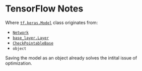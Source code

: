 # TensorFlow Notes

Where [`tf.keras.Model`](https://github.com/tensorflow/tensorflow/blob/a6d8ffae097d0132989ae4688d224121ec6d8f35/tensorflow/python/keras/engine/training.py#L56) class originates from:
 - [`Network`](https://github.com/tensorflow/tensorflow/blob/a6d8ffae097d0132989ae4688d224121ec6d8f35/tensorflow/python/keras/engine/network.py#L67)
 - [`base_layer.Layer`](https://github.com/tensorflow/tensorflow/blob/a6d8ffae097d0132989ae4688d224121ec6d8f35/tensorflow/python/keras/engine/base_layer.py#L71)
 - [`CheckPointableBase`](https://github.com/tensorflow/tensorflow/blob/a6d8ffae097d0132989ae4688d224121ec6d8f35/tensorflow/python/training/checkpointable/base.py#L482)
- `object`

Saving the model as an object already solves the intital issue of optimization.
